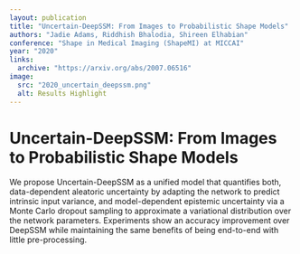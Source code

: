 ```yaml
---
layout: publication
title: "Uncertain-DeepSSM: From Images to Probabilistic Shape Models"
authors: "Jadie Adams, Riddhish Bhalodia, Shireen Elhabian"
conference: "Shape in Medical Imaging (ShapeMI) at MICCAI"
year: "2020"
links:
  archive: "https://arxiv.org/abs/2007.06516"
image:
  src: "2020_uncertain_deepssm.png"
  alt: Results Highlight
---
```


# Uncertain-DeepSSM: From Images to Probabilistic Shape Models
We propose Uncertain-DeepSSM as a unified model that quantifies both, data-dependent aleatoric uncertainty by adapting the network to predict intrinsic input variance, and model-dependent epistemic uncertainty via a Monte Carlo dropout sampling to approximate a variational distribution over the network parameters. Experiments show an accuracy improvement over DeepSSM while maintaining the same benefits of being end-to-end with little pre-processing. 